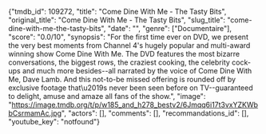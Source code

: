 {"tmdb_id": 109272, "title": "Come Dine With Me - The Tasty Bits", "original_title": "Come Dine With Me - The Tasty Bits", "slug_title": "come-dine-with-me-the-tasty-bits", "date": "", "genre": ["Documentaire"], "score": "0.0/10", "synopsis": "For the first time ever on DVD, we present the very best moments from Channel 4's hugely popular and multi-award winning show Come Dine With Me. The DVD features the most bizarre conversations, the biggest rows, the craziest cooking, the celebrity cock-ups and much more besides--all narrated by the voice of Come Dine With Me, Dave Lamb. And this not-to-be missed offering is rounded off by exclusive footage that\u2019s never been seen before on TV--guaranteed to delight, amuse and amaze all fans of the show.", "image": "https://image.tmdb.org/t/p/w185_and_h278_bestv2/6Jmqq6i17t3vxYZKWbbCsrmamAc.jpg", "actors": [], "comments": [], "recommandations_id": [], "youtube_key": "notfound"}